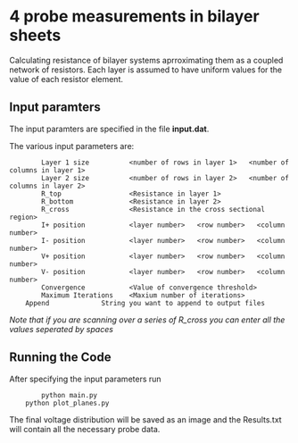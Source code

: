 # 4 probe measurements in bilayer sheets

Calculating resistance of bilayer systems aprroximating them as a coupled network of resistors. Each layer is assumed to have uniform values for the value of each resistor element.

## Input paramters
The input paramters are specified in the file **input.dat**.

The various input parameters are:
```        
        Layer 1 size          <number of rows in layer 1>   <number of columns in layer 1>   
        Layer 2 size          <number of rows in layer 2>   <number of columns in layer 2>   
        R_top                 <Resistance in layer 1>  
        R_bottom              <Resistance in layer 2>  
        R_cross               <Resistance in the cross sectional region>   
        I+ position           <layer number>   <row number>   <column number>  
        I- position           <layer number>   <row number>   <column number>  
        V+ position           <layer number>   <row number>   <column number>    
        V- position           <layer number>   <row number>   <column number> 
        Convergence           <Value of convergence threshold>  
        Maximum Iterations    <Maxium number of iterations>  
	Append		       String you want to append to output files	
```	
*Note that if you are scanning over a series of R_cross you can enter all the values seperated by spaces*

## Running the Code
After specifying the input parameters run 
```
        python main.py
	python plot_planes.py
```     
The final voltage distribution will be saved as an image and the Results.txt will contain all the necessary probe data.
